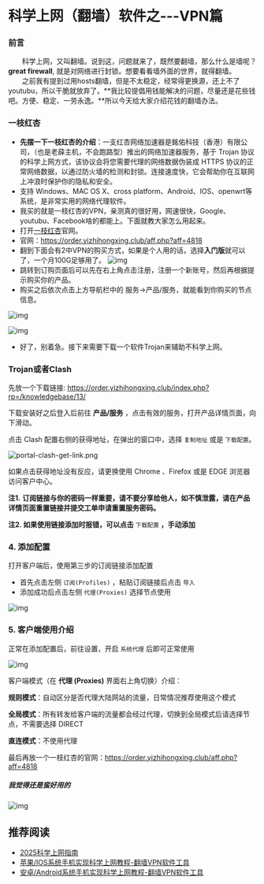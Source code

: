# 科学上网（翻墙）软件之---VPN篇

### 前言 ###
　　科学上网，又叫翻墙。说到这，问题就来了，既然要翻墙，那么什么是墙呢？**great firewall**, 就是对网络进行封锁。想要看看墙外面的世界，就得翻墙。<br>
　　之前我有提到过用hosts翻墙，但是不太稳定，经常得更换源，还上不了youtubu，所以干脆就放弃了。**我比较提倡用钱能解决的问题，尽量还是花些钱吧。方便、稳定、一劳永逸。**所以今天给大家介绍花钱的翻墙办法。

### 一枝红杏 ###
+ **先摆一下一枝红杏的介绍**：一支红杏网络加速器是銘佑科技（香港）有限公司，（也是老薛主机，不会跑路型）推出的网络加速器服务，基于 Trojan 协议的科学上网方式，该协议会将您需要代理的网络数据伪装成 HTTPS 协议的正常网络数据，以通过防火墙的检测和封锁。连接速度快，它会帮助你在互联网上冲浪时保护你的隐私和安全。
+ 支持 Windows、MAC OS X、cross platform、Android、IOS、openwrt等系统，是非常实用的网络代理软件。
+ 我买的就是一枝红杏的VPN，亲测真的很好用，网速很快，Google、youtubu、Facebook啥的都能上。下面就教大家怎么用起来。
+ 打开[一枝红杏](https://order.yizhihongxing.club/aff.php?aff=4818)官网。
+ 官网：https://order.yizhihongxing.club/aff.php?aff=4818
+ 翻到下面会有2中VPN的购买方式，如果是个人用的话，选择**入门版**就可以了，一个月100G足够用了。
![img](https://picx.zhimg.com/80/v2-244e645586693c51228d64ac5d41ca9d_720w.png)
+ 跳转到订购页面后可以先在右上角点击注册，注册一个新账号，然后再根据提示购买你的产品。
+ 购买之后依次点击上方导航栏中的 服务->产品/服务，就能看到你购买的节点信息。

![img](https://picx.zhimg.com/80/v2-6daff0a373652eaf043c069d226a73ae_720w.png)

![img](https://picx.zhimg.com/80/v2-0e26f95f8944773ebebfd702f0282234_720w.png)

+ 好了，别着急。接下来需要下载一个软件Trojan来辅助不科学上网。

### Trojan或者Clash ###
先放一个下载链接: https://order.yizhihongxing.club/index.php?rp=/knowledgebase/13/

下载安装好之后登入后前往  **产品/服务** ，点击有效的服务，打开产品详情页面，向下滑动。

点击 Clash 配置右侧的获得地址，在弹出的窗口中，选择 `复制地址` 或是 `下载配置`。

![portal-clash-get-link.png](https://s2.loli.net/2024/01/17/oJ5VRDuU2BPC1Ee.png)

如果点击获得地址没有反应，请更换使用 Chrome 、Firefox 或是 EDGE 浏览器访问客户中心。

**注1.** **订阅链接与你的密码一样重要，请不要分享给他人，如不慎泄露，请在产品详情页面重置链接并提交工单申请重置服务密码。**

**注2. 如果使用链接添加时报错，可以点击** `下载配置` **，手动添加** 

### 4. 添加配置

打开客户端后，使用第三步的订阅链接添加配置

- 首先点击左侧 `订阅(Profiles)` ，粘贴订阅链接后点击 `导入`
- 添加成功后点击左侧 `代理(Proxies)` 选择节点使用 

![img](https://s2.loli.net/2024/01/17/7pVMFQKiDWX54Ho.gif)

### 5. 客户端使用介绍

正常在添加配置后，前往设置，开启 `系统代理` 后即可正常使用

![img](https://dl.trojan-cdn.com/images/trojan/clashvr/cvr-systemproxy.png)

客户端模式（在 **代理 (Proxies)** 界面右上角切换）介绍：

**规则模式**：自动区分是否代理大陆网站的流量，日常情况推荐使用这个模式

**全局模式**：所有转发给客户端的流量都会经过代理，切换到全局模式后请选择节点，不需要选择 DIRECT 

**直连模式**：不使用代理

最后再放一个一枝红杏的官网：https://order.yizhihongxing.club/aff.php?aff=4818

##### 我觉得还是蛮好用的

![img](https://pica.zhimg.com/80/v2-8063aa45780faa2d4f5b66446eb32671_720w.png)

## 推荐阅读

- [2025科学上网指南 ](https://tanqingbo.cn/%E7%A7%91%E5%AD%A6%E4%B8%8A%E7%BD%91%E4%B9%8BVPN%E7%AF%87/)
- [苹果/IOS系统手机实现科学上网教程-翻墙VPN软件工具](https://tanqingbo.cn/ios-open-internet/)
- [安卓/Android系统手机实现科学上网教程-翻墙VPN软件工具](https://tanqingbo.cn/Android-open-internet/)
